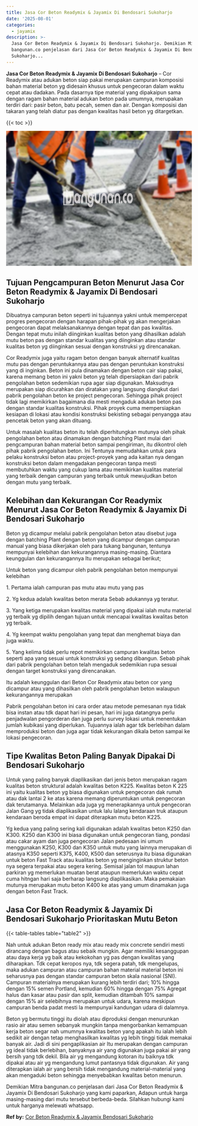 ```yaml
---
title: Jasa Cor Beton Readymix & Jayamix Di Bendosari Sukoharjo
date: '2025-08-01'
categories:
  - jayamix
description: >-
  Jasa Cor Beton Readymix & Jayamix Di Bendosari Sukoharjo. Demikian Mitra
  bangunan.co penjelasan dari Jasa Cor Beton Readymix & Jayamix Di Bendosari
  Sukoharjo...
---
```


**Jasa Cor Beton Readymix & Jayamix Di Bendosari Sukoharjo** – Cor Readymix atau adukan beton siap pakai merupakan campuran komposisi bahan material beton yg didesain khusus untuk pengecoran dalam waktu cepat atau dadakan. Pada dasarnya tipe material yang dipakaipun sama dengan ragam bahan material adukan beton pada umumnya, merupakan terdiri dari: pasir beton, batu pecah, semen dan air. Dengan komposisi dan takaran yang telah diatur pas dengan kwalitas hasil beton yg ditargetkan.

{{< toc >}}

![Jasa Cor Beton Readymix & Jayamix Di Bendosari Sukoharjo](/images/jasa-cor-readymix-48.png)

## Tujuan Pengcampuran Beton Menurut Jasa Cor Beton Readymix & Jayamix Di Bendosari Sukoharjo

Dibuatnya campuran beton seperti ini tujuannya yakni untuk mempercepat progres pengecoran dengan harapan pihak-pihak yg akan mengerjakan pengecoran dapat melaksanakannya dengan tepat dan pas kwalitas. Dengan tepat mutu inilah diinginkan kualitas beton yang dihasilkan adalah mutu beton pas dengan standar kualitas yang diinginkan atau standar kualitas beton yg diinginkan sesuai dengan konstruksi yg direncanakan.

Cor Readymix juga yaitu ragam beton dengan banyak alternatif kualitas mutu pas dengan peruntukannya atau pas dengan peruntukan konstruksi yang di inginkan. Beton ini pula dinamakan dengan beton cair siap pakai, karena memang beton ini yakni beton yg telah dipersiapkan dari pabrik pengolahan beton sedemikian rupa agar siap digunakan. Maksudnya merupakan siap dicurahkan dan diratakan yang langsung diangkut dari pabrik pengolahan beton ke project pengecoran. Sehingga pihak project tidak lagi memikirkan bagaimana dia mesti mengaduk adukan beton pas dengan standar kualitas konstruksi. Pihak proyek cuma mempersiapkan kesiapan di lokasi atau kondisi konstruksi bekisting sebagai penyangga atau pencetak beton yang akan dituang.

Untuk masalah kualitas beton itu telah diperhitungkan mutunya oleh pihak pengolahan beton atau dinamakan dengan batching Plant mulai dari pengcampuran bahan material beton sampai pengiriman, itu dikontrol oleh pihak pabrik pengolahan beton. Ini Tentunya memudahkan untuk para pelaku konstruksi beton atau project-proyek yang ada kaitan nya dengan konstruksi beton dalam mengadakan pengecoran tanpa mesti membutuhkan waktu yang cukup lama atau memikirkan kualitas material yang terbaik dengan campuran yang terbaik untuk mewujudkan beton dengan mutu yang terbaik.

## Kelebihan dan Kekurangan Cor Readymix Menurut Jasa Cor Beton Readymix & Jayamix Di Bendosari Sukoharjo

Beton yg dicampur melalui pabrik pengolahan beton atau disebut juga dengan batching Plant dengan beton yang dicampur dengan campuran manual yang biasa dikerjakan oleh para tukang bangunan, tentunya mempunyai kelebihan dan kekurangannya masing-masing. Diantara keunggulan dan kekurangannya Itu merupakan sebagai berikut;

Untuk beton yang dicampur oleh pabrik pengolahan beton mempunyai kelebihan

1\. Pertama ialah campuran pas mutu atau mutu yang pas

2\. Yg kedua adalah kwalitas beton merata Sebab adukannya yg teratur.

3\. Yang ketiga merupakan kwalitas material yang dipakai ialah mutu material yg terbaik yg dipilih dengan tujuan untuk mencapai kwalitas kwalitas beton yg terbaik.

4\. Yg keempat waktu pengolahan yang tepat dan menghemat biaya dan juga waktu.

5\. Yang kelima tidak perlu repot memikirkan campuran kwalitas beton seperti apa yang sesuai untuk konstruksi yg sedang dibangun. Sebab pihak dari pabrik pengolahan beton telah mengaduk sedemikian rupa sesuai dengan target konstruksi yang direncanakan.

Itu adalah keunggulan dari Beton Cor Readymix atau beton cor yang dicampur atau yang dihasilkan oleh pabrik pengolahan beton walaupun kekurangannya merupakan

Pabrik pengolahan beton ini cara order atau metode pemesanan nya tidak bisa instan atau tdk dapat hari ini pesan, hari ini juga datangnya perlu penjadwalan pengorderan dan juga perlu survey lokasi untuk menentukan jumlah kubikasi yang diperlukan. Tujuannya ialah agar tdk berlebihan dalam memproduksi beton dan juga agar tidak kekurangan dikala beton sampai ke lokasi pengecoran.

## Tipe Kwalitas Beton Paling Banyak Dipakai Di Bendosari Sukoharjo

Untuk yang paling banyak diaplikasikan dari jenis beton merupakan ragam kualitas beton struktural adalah kwalitas beton K225. Kwalitas beton K 225 ini yaitu kualitas beton yg biasa digunakan untuk pengecoran dak rumah atau dak lantai 2 ke atas karena memang diperuntukan untuk pengecoran dak terutamanya. Melainkan ada juga yg menerapkannya untuk pengecoran Jalan Gang yg tidak diaplikasikan untuk lalu lalang kendaraan truk ataupun kendaraan beroda empat ini dapat diterapkan mutu beton K225.

Yg kedua yang paling sering kali digunakan adalah kwalitas beton K250 dan K300. K250 dan K300 ini biasa digunakan untuk pengecoran tiang, pondasi atau cakar ayam dan juga pengecoran Jalan pedesaan ini umum menggunakan K250, K300 dan K350 untuk mutu yang lainnya merupakan di atasnya K350 seperti K375, K400, K500 dan seterusnya itu biasa digunakan untuk beton Fast Track atau kualitas beton yg menginginkan struktur beton nya segera terpakai atau segera kering. Semisal jalan tol maupun lahan parkiran yg memerlukan muatan berat ataupun memerlukan waktu cepat cuma hitngan hari saja berharap langsung diaplikasikan. Maka pemakaian mutunya merupakan mutu beton K400 ke atas yang umum dinamakan juga dengan beton Fast Track.

## Jasa Cor Beton Readymix & Jayamix Di Bendosari Sukoharjo Prioritaskan Mutu Beton

{{< table-tables table="table2" >}}

Nah untuk adukan Beton ready mix atau ready mix concrete sendiri mesti dirancang dengan bagus atau sebaik mungkin. Agar memiliki kesanggupan atau daya kerja yg baik atau kekokohan yg pas dengan kwalitas yang diharapkan. Tdk cepat keropos nya, tdk segera patah, tdk mengelupas, maka adukan campuran atau campuran bahan material material beton ini seharusnya pas dengan standar campuran beton skala nasional (SNI). Campuran materialnya merupakan kurang lebih terdiri dari; 10% hingga dengan 15% semen Portland, kemudian 60% hingga dengan 75% Agregat halus dan kasar atau pasir dan split, kemudian ditambah 10% sampai dengan 15% air selebihnya merupakan untuk udara, karena meskipun campuran benda padat mesti Ia mempunyai kandungan udara di dalamnya.

Beton yg bermutu tinggi itu diolah atau diproduksi dengan menurunkan rasio air atau semen sebanyak mungkin tanpa mengorbankan kemampuan kerja beton segar nah umumnya kwalitas beton yang apakah itu ialah lebih sedikit air dengan tetap menghasilkan kwalitas yg lebih tinggi tidak memakai banyak air. Jadi di sini pengaplikasian air Itu merupakan dengan campuran yg ideal tidak berlebihan, banyaknya air yang digunakan juga pakai air yang bersih yang tdk dekil. Bila air yg mengandung kotoran itu baiknya tdk dipakai atau air yg mengandung lumut pantasnya tidak digunakan. Air yang diterapkan ialah air yang bersih tidak mengandung material-material yang akan mengaduki beton sehingga menyebabkan kwalitas beton menurun.

Demikian Mitra bangunan.co penjelasan dari Jasa Cor Beton Readymix & Jayamix Di Bendosari Sukoharjo yang kami paparkan, Adapun untuk harga masing-masing dari mutu tersebut berbeda-beda. Silahkan hubungi kami untuk harganya melewati whatsapp.

**Ref by:** [Cor Beton Readymix & Jayamix Bendosari Sukoharjo](https://id.wikipedia.org/wiki/Cor)
